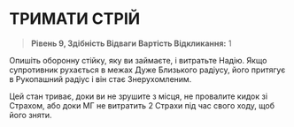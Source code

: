 ﻿# ТРИМАТИ СТРІЙ

> **Рівень 9, Здібність Відваги**
> **Вартість Відкликання:** 1

Опишіть оборонну стійку, яку ви займаєте, і витратьте Надію. Якщо супротивник рухається в межах Дуже Близького радіусу, його притягує в Рукопашний радіус і він стає Знерухомленим.

Цей стан триває, доки ви не зрушите з місця, не провалите кидок зі Страхом, або доки МГ не витратить 2 Страхи під час свого ходу, щоб його зняти.
